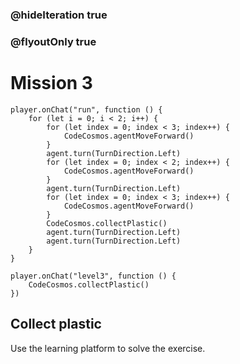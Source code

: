 ### @hideIteration true
### @flyoutOnly true
# Mission 3

```blocks
player.onChat("run", function () {
    for (let i = 0; i < 2; i++) {
        for (let index = 0; index < 3; index++) {
            CodeCosmos.agentMoveForward()
        }
        agent.turn(TurnDirection.Left)
        for (let index = 0; index < 2; index++) {
            CodeCosmos.agentMoveForward()
        }
        agent.turn(TurnDirection.Left)
        for (let index = 0; index < 3; index++) {
            CodeCosmos.agentMoveForward()
        }
        CodeCosmos.collectPlastic()
        agent.turn(TurnDirection.Left)
        agent.turn(TurnDirection.Left)
    }
}
```

```template
player.onChat("level3", function () {
    CodeCosmos.collectPlastic()
})
```
## Collect plastic
Use the learning platform to solve the exercise.